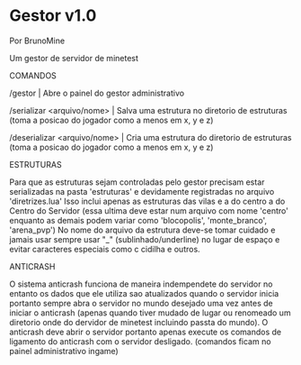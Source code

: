 Gestor v1.0
===========

Por BrunoMine

Um gestor de servidor de minetest

COMANDOS

/gestor | Abre o painel do gestor administrativo

/serializar <arquivo/nome> <largura> <altura> | Salva uma estrutura no diretorio de estruturas 
(toma a posicao do jogador como a menos em x, y e z)

/deserializar <arquivo/nome> <largura> <altura> | Cria uma estrutura do diretorio de estruturas
(toma a posicao do jogador como a menos em x, y e z)

ESTRUTURAS

Para que as estruturas sejam controladas pelo gestor
precisam estar serializadas na pasta 'estruturas' 
e devidamente registradas no arquivo 'diretrizes.lua'
Isso inclui apenas as estruturas das vilas e a do 
centro a do Centro do Servidor (essa ultima deve estar
num arquivo com nome 'centro' enquanto as demais podem
variar como 'blocopolis', 'monte_branco', 'arena_pvp')
No nome do arquivo da estrutura deve-se tomar cuidado e 
jamais usar sempre usar "_" (sublinhado/underline) no
lugar de espaço e evitar caracteres especiais como
c cidilha e outros.

ANTICRASH

O sistema anticrash funciona de maneira indempendete 
do servidor no entanto os dados que ele utiliza sao 
atualizados quando o servidor inicia portanto sempre 
abra o servidor no mundo desejado uma vez antes de 
iniciar o anticrash (apenas quando tiver mudado de 
lugar ou renomeado um diretorio onde do dervidor de 
minetest incluindo passta do mundo). O anticrash deve 
abrir o servidor portanto apenas execute os comandos 
de ligamento do anticrash com o servidor desligado.
(comandos ficam no painel administrativo ingame)
